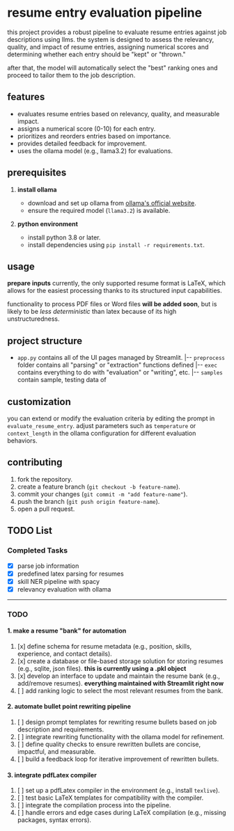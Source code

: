 # resume entry evaluation pipeline

this project provides a robust pipeline to evaluate resume entries against job descriptions using llms. the system is designed to assess the relevancy, quality, and impact of resume entries, assigning numerical scores and determining whether each entry should be "kept" or "thrown."

after that, the model will automatically select the "best" ranking ones and proceed to tailor them to the job description.

## features

- evaluates resume entries based on relevancy, quality, and measurable impact.
- assigns a numerical score (0-10) for each entry.
- prioritizes and reorders entries based on importance.
- provides detailed feedback for improvement.
- uses the ollama model (e.g., llama3.2) for evaluations.

## prerequisites

1. **install ollama**

   - download and set up ollama from [ollama's official website](https://ollama.ai).
   - ensure the required model (`llama3.2`) is available.

2. **python environment**
   - install python 3.8 or later.
   - install dependencies using `pip install -r requirements.txt`.

## usage

**prepare inputs**
currently, the only supported resume format is LaTeX, which allows for the easiest processing thanks to its structured input capabilities.

functionality to process PDF files or Word files **will be added soon**, but is likely to be _less deterministic_ than latex because of its high unstructuredness.

## project structure

- `app.py` contains all of the UI pages managed by Streamlit.
  |-- `preprocess` folder contains all "parsing" or "extraction" functions defined
  |-- `exec` contains everything to do with "evaluation" or "writing", etc.
  |-- `samples` contain sample, testing data of

## customization

you can extend or modify the evaluation criteria by editing the prompt in `evaluate_resume_entry`. adjust parameters such as `temperature` or `context_length` in the ollama configuration for different evaluation behaviors.

## contributing

1. fork the repository.
2. create a feature branch (`git checkout -b feature-name`).
3. commit your changes (`git commit -m "add feature-name"`).
4. push the branch (`git push origin feature-name`).
5. open a pull request.

## **TODO List**

### **Completed Tasks**

- [x] parse job information
- [x] predefined latex parsing for resumes
- [x] skill NER pipeline with spacy
- [x] relevancy evaluation with ollama

---

### TODO

#### **1. make a resume "bank" for automation**

1. [x] define schema for resume metadata (e.g., position, skills, experience, and contact details).
2. [x] create a database or file-based storage solution for storing resumes (e.g., sqlite, json files). **this is currently using a .pkl object**
3. [x] develop an interface to update and maintain the resume bank (e.g., add/remove resumes). **everything maintained with Streamlit right now**
4. [ ] add ranking logic to select the most relevant resumes from the bank.

#### **2. automate bullet point rewriting pipeline**

1. [ ] design prompt templates for rewriting resume bullets based on job description and requirements.
2. [ ] integrate rewriting functionality with the ollama model for refinement.
3. [ ] define quality checks to ensure rewritten bullets are concise, impactful, and measurable.
4. [ ] build a feedback loop for iterative improvement of rewritten bullets.

#### **3. integrate pdfLatex compiler**

1. [ ] set up a pdfLatex compiler in the environment (e.g., install `texlive`).
2. [ ] test basic LaTeX templates for compatibility with the compiler.
3. [ ] integrate the compilation process into the pipeline.
4. [ ] handle errors and edge cases during LaTeX compilation (e.g., missing packages, syntax errors).
